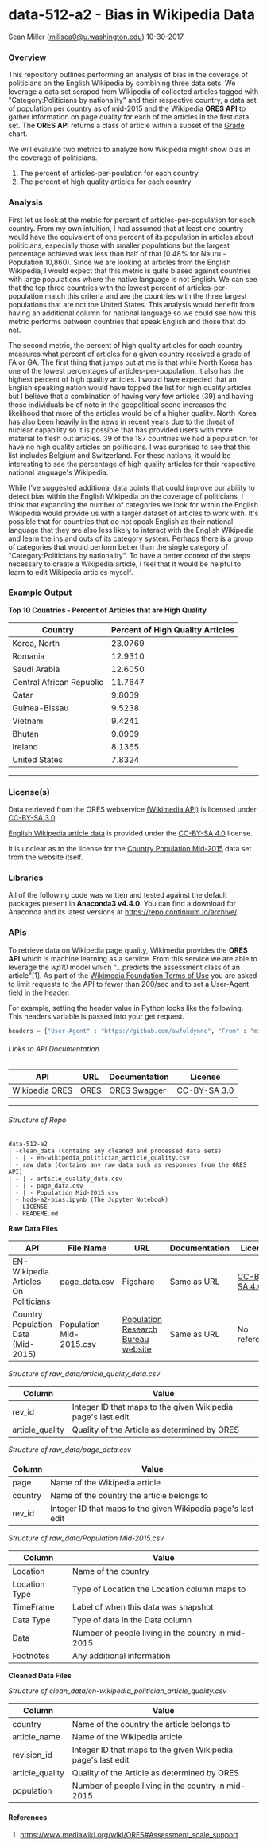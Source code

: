 # data-512-a2 - Bias in Wikipedia Data

Sean Miller (<millsea0@u.washington.edu>) 10-30-2017

### Overview

This repository outlines performing an analysis of bias in the coverage of politicians on the English Wikipedia by combining three data sets. We leverage a data set scraped from Wikipedia of collected articles tagged with "Category:Politicians by nationality" and their respective country, a data set of population per country as of mid-2015 and the Wikipedia [**ORES API**](https://www.mediawiki.org/wiki/ORES) to gather information on page quality for each of the articles in the first data set. The **ORES API** returns a class of article within a subset of the [Grade](https://en.wikipedia.org/wiki/Wikipedia:WikiProject_assessment) chart.

We will evaluate two metrics to analyze how Wikipedia might show bias in the coverage of politicians.

1. The percent of articles-per-poulation for each country
2. The percent of high quality articles for each country

### Analysis

First let us look at the metric for percent of articles-per-population for each country. From my own intuition, I had assumed that at least one country would have the equivalent of one percent of its population in articles about politicians, especially those with smaller populations but the largest percentage achieved was less than half of that (0.48% for Nauru - Population 10,860). Since we are looking at articles from the English Wikipedia, I would expect that this metric is quite biased against countries with large populations where the native language is not English. We can see that the top three countries with the lowest percent of articles-per-population match this criteria and are the countries with the three largest populations that are not the United States. This analysis would benefit from having an additional column for national language so we could see how this metric performs between countries that speak English and those that do not.

The second metric, the percent of high quality articles for each country measures what percent of articles for a given country received a grade of FA or GA. The first thing that jumps out at me is that while North Korea has one of the lowest percentages of articles-per-population, it also has the highest percent of high quality articles. I would have expected that an English speaking nation would have topped the list for high quality articles but I believe that a combination of having very few articles (39) and having those individuals be of note in the geopolitical scene increases the likelihood that more of the articles would be of a higher quality. North Korea has also been heavily in the news in recent years due to the threat of nuclear capability so it is possible that has provided users with more material to flesh out articles. 39 of the 187 countries we had a population for have no high quality articles on politicians. I was surprised to see that this list includes Belgium and Switzerland. For these nations, it would be interesting to see the percentage of high quality articles for their respective national language's Wikipedia.

While I've suggested additional data points that could improve our ability to detect bias within the English Wikipedia on the coverage of politicians, I think that expanding the number of categories we look for within the English Wikipedia would provide us with a larger dataset of articles to work with. It's possible that for countries that do not speak English as their national language that they are also less likely to interact with the English Wikipedia and learn the ins and outs of its category  system. Perhaps there is a group of categories that would perform better than the single category of "Category:Politicians by nationality". To have a better context of the steps necessary to create a Wikipedia article, I feel that it would be helpful to learn to edit Wikipedia articles myself.

### Example Output

**Top 10 Countries - Percent of Articles that are High Quality**

| Country | Percent of High Quality Articles |
| ---------|-------------------------------- |
| Korea, North | 23.0769 |
| Romania | 12.9310 |
| Saudi Arabia | 12.6050 |
| Central African Republic | 11.7647 |
| Qatar | 9.8039 |
| Guinea-Bissau | 9.5238 |
| Vietnam | 9.4241 |
| Bhutan | 9.0909 |
| Ireland | 8.1365 |
| United States | 7.8324 |

---

### License(s)

Data retrieved from the ORES webservice [(Wikimedia API)](https://wikimediafoundation.org/wiki/Terms_of_Use/en) is licensed under [CC-BY-SA 3.0](https://creativecommons.org/licenses/by-sa/3.0/).

[English Wikipedia article data](https://figshare.com/articles/Untitled_Item/5513449) is provided under the [CC-BY-SA 4.0](https://creativecommons.org/licenses/by-sa/4.0/) license.

It is unclear as to the license for the [Country Population Mid-2015](http://www.prb.org/DataFinder/Topic/Rankings.aspx?ind=14) data set from the website itself.

### Libraries

All of the following code was written and tested against the default packages present in **Anaconda3 v4.4.0**. You can find a download for Anaconda and its latest versions at <https://repo.continuum.io/archive/>.

### APIs

To retrieve data on Wikipedia page quality, Wikimedia provides the **ORES API** which is machine learning as a service. From this service we are able to leverage the *wp10* model which "...predicts the assessment class of an article"[1]. As part of the [Wikimedia Foundation Terms of Use](https://www.mediawiki.org/wiki/REST_API) you are asked to limit requests to the API to fewer than 200/sec and to set a User-Agent field in the header.

For example, setting the header value in Python looks like the following. This headers variable is passed into your get request.
```python
headers = {"User-Agent" : "https://github.com/awfuldynne", "From" : "millsea0@uw.edu"}
```

###### Links to API Documentation

| API | URL | Documentation | License |
|---- |----- | ------------- | -------|
| Wikipedia ORES | [ORES](https://www.mediawiki.org/wiki/ORES) | [ORES Swagger](https://ores.wikimedia.org/v3/#!/scoring/get_v3_scores_context_revid_model) | [CC-BY-SA 3.0](https://wikimediafoundation.org/wiki/Terms_of_Use/en#7._Licensing_of_Content) |

---

###### Structure of Repo
```
data-512-a2
| -clean_data (Contains any cleaned and processed data sets)
| - | - en-wikipedia_politician_article_quality.csv
| - raw_data (Contains any raw data such as responses from the ORES API)
| - | - article_quality_data.csv
| - | - page_data.csv
| - | - Population Mid-2015.csv
| - hcds-a2-bias.ipynb (The Jupyter Notebook)
| - LICENSE
| - READEME.md
```

**Raw Data Files**

| API | File Name | URL | Documentation | License |
|-----| ----------| ----| ----- | ----|
| EN-Wikipedia Articles On Politicians | page_data.csv | [Figshare](https://figshare.com/articles/Untitled_Item/5513449) | Same as URL | [CC-BY-SA 4.0](https://figshare.com/articles/Untitled_Item/5513449) |
| Country Population Data (Mid-2015) | Population Mid-2015.csv | [Population Research Bureau website](http://www.prb.org/DataFinder/Topic/Rankings.aspx?ind=14) | Same as URL | No reference |

*Structure of raw_data/article_quality_data.csv*

| Column | Value |
|----------| ------------|
| rev_id | Integer ID that maps to the given Wikipedia page's last edit |
| article_quality | Quality of the Article as determined by ORES |

*Structure of raw_data/page_data.csv*

| Column | Value |
|---------|-------------|
| page | Name of the Wikipedia article |
| country | Name of the country the article belongs to |
| rev_id | Integer ID that maps to the given Wikipedia page's last edit |

*Structure of raw_data/Population Mid-2015.csv*

| Column | Value |
|--------|--------------|
| Location | Name of the country |
| Location Type | Type of Location the Location column maps to |
| TimeFrame | Label of when this data was snapshot |
| Data Type | Type of data in the Data column |
| Data | Number of people living in the country in mid-2015 |
| Footnotes | Any additional information |

**Cleaned Data Files**

*Structure of clean_data/en-wikipedia_politician_article_quality.csv*

| Column | Value |
|--------|--------------|
| country | Name of the country the article belongs to |
| article_name | Name of the Wikipedia article |
| revision_id | Integer ID that maps to the given Wikipedia page's last edit |
| article_quality | Quality of the Article as determined by ORES |
| population | Number of people living in the country in mid-2015 |

#### References

1. <https://www.mediawiki.org/wiki/ORES#Assessment_scale_support>